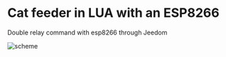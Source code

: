 # Cat feeder in LUA with an ESP8266
Double relay command with esp8266 through Jeedom

![scheme](https://lh3.googleusercontent.com/JkZzfLrvldrZgAq0VjteTczSSCF6nqN0hPBPV-iqPQLpb3nptxjsOJFNhnoXE-RIJn8D8wfDr5O9vzW3LDknfFRn4aIo5nj6gtlDOw-e-FZLlfySPsz8hnWsJrJDEoS9DO3DwxdoK6z34Me5JlYrpfWDSjCEV9O_JWDwWGHsOatd6MEyVIDoL0KGXCGXc2fyN68HtjkPsehled6ncEzchLVPXJb53Vi_K3Oq-TgXnAikncqWQzzpllPnQGfvA_JIxV4pc-GtqGL2Dbe9pC80V4AlPgkOk1m4KjRyQCdUHiXu4RVL3VO2TJUbb1QCMIzpS_ni4EyRg61gfKG6ssDWM6EEb5oH-r1QlVY-TkvxW2H1q89aXKjnLpxxGOIMGAO0R8btILNYUdBoJ8LRRGN8z2Z2uJij0BOd-GRrDK-78llF347SNyTxFBDQsUB_-bQAJeVZVOND6Si_iCd1fu0uNl15n4HjVUxr2TnQdTqPnunDjNj53wTZTpDAMOdvLivYW3UVVk19oUo664fIo4oJBMxqyqE_CKHmgDbYiE05rXYvUOOgFaw5Vccg9JFImDAk=w1205-h529-no)
